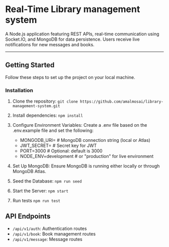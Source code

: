 # Real-Time Library management system

A Node.js application featuring REST APIs, real-time communication using Socket.IO, and MongoDB for data persistence. Users receive live notifications for new messages and books.

---

## Getting Started

Follow these steps to set up the project on your local machine.

### Installation

1. Clone the repository:
   `git clone https://github.com/amalmosai/library-management-system.git`

2. Install dependencies:
   `npm install`

3. Configure Environment Variables:
   Create a .env file based on the .env.example file and set the following:

    - MONGODB_URI=<your-mongodb-uri> # MongoDB connection string (local or Atlas)
    - JWT_SECRET=<your-jwt-secret> # Secret key for JWT
    - PORT=3000 # Optional: default is 3000
    - NODE_ENV=development # or "production" for live environment

4. Set Up MongoDB:
   Ensure MongoDB is running either locally or through MongoDB Atlas.

5. Seed the Database:
   `npm run seed`

6. Start the Server:
   `npm start`

7. Run tests
   `npm run test`

## API Endpoints

- `/api/v1/auth`: Authentication routes
- `/api/v1/book`: Book management routes
- `/api/v1/message`: Message routes
